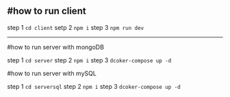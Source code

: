 #how to run client
----
step 1
`cd client`
setp 2
`npm i`
step 3
`npm run dev`

----

#how to run server with mongoDB

step 1
`cd server`
step 2
`npm i`
step 3
`dcoker-compose up -d`

#how to run server with mySQL

step 1
`cd serversql`
step 2
`npm i`
step 3
`dcoker-compose up -d`